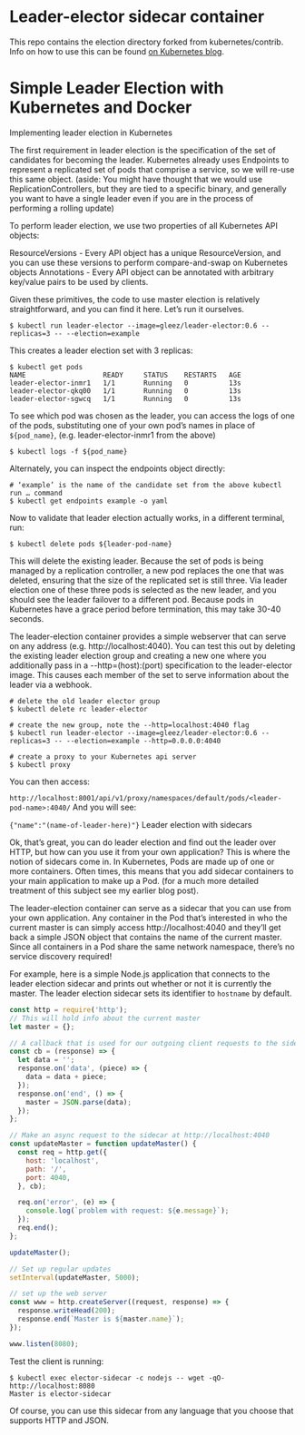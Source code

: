 # Leader-elector sidecar container

This repo contains the election directory forked from kubernetes/contrib. Info
on how to use this can be found [on Kubernetes
blog](https://kubernetes.io/blog/2016/01/simple-leader-election-with-kubernetes/).

# Simple Leader Election with Kubernetes and Docker
Implementing leader election in Kubernetes 

The first requirement in leader election is the specification of the set of candidates for becoming the leader. Kubernetes already uses Endpoints to represent a replicated set of pods that comprise a service, so we will re-use this same object. (aside: You might have thought that we would use ReplicationControllers, but they are tied to a specific binary, and generally you want to have a single leader even if you are in the process of performing a rolling update)

To perform leader election, we use two properties of all Kubernetes API objects:

ResourceVersions - Every API object has a unique ResourceVersion, and you can use these versions to perform compare-and-swap on Kubernetes objects 
Annotations - Every API object can be annotated with arbitrary key/value pairs to be used by clients. 

Given these primitives, the code to use master election is relatively straightforward, and you can find it here. Let’s run it ourselves. 

```console
$ kubectl run leader-elector --image=gleez/leader-elector:0.6 --replicas=3 -- --election=example
```

This creates a leader election set with 3 replicas:

```console
$ kubectl get pods
NAME                   READY     STATUS    RESTARTS   AGE
leader-elector-inmr1   1/1       Running   0          13s
leader-elector-qkq00   1/1       Running   0          13s
leader-elector-sgwcq   1/1       Running   0          13s
```

To see which pod was chosen as the leader, you can access the logs of one of the pods, substituting one of your own pod’s names in place of 
`${pod_name}`, (e.g. leader-elector-inmr1 from the above)

```console
$ kubectl logs -f ${pod_name}
```

Alternately, you can inspect the endpoints object directly: 

```console
# ‘example’ is the name of the candidate set from the above kubectl run … command
$ kubectl get endpoints example -o yaml
```

Now to validate that leader election actually works, in a different terminal, run: 

```console
$ kubectl delete pods ${leader-pod-name}
```

This will delete the existing leader. Because the set of pods is being managed by a replication controller, a new pod replaces the one that was deleted, ensuring that the size of the replicated set is still three. Via leader election one of these three pods is selected as the new leader, and you should see the leader failover to a different pod. Because pods in Kubernetes have a grace period before termination, this may take 30-40 seconds.

The leader-election container provides a simple webserver that can serve on any address (e.g. http://localhost:4040). You can test this out by deleting the existing leader election group and creating a new one where you additionally pass in a --http=(host):(port) specification to the leader-elector image. This causes each member of the set to serve information about the leader via a webhook.

```console
# delete the old leader elector group
$ kubectl delete rc leader-elector

# create the new group, note the --http=localhost:4040 flag
$ kubectl run leader-elector --image=gleez/leader-elector:0.6 --replicas=3 -- --election=example --http=0.0.0.0:4040

# create a proxy to your Kubernetes api server
$ kubectl proxy
```

You can then access:

`http://localhost:8001/api/v1/proxy/namespaces/default/pods/<leader-pod-name>:4040/`
And you will see:

`{"name":"(name-of-leader-here)"}`
Leader election with sidecars 

Ok, that’s great, you can do leader election and find out the leader over HTTP, but how can you use it from your own application? This is where the notion of sidecars come in. In Kubernetes, Pods are made up of one or more containers. Often times, this means that you add sidecar containers to your main application to make up a Pod. (for a much more detailed treatment of this subject see my earlier blog post).

The leader-election container can serve as a sidecar that you can use from your own application. Any container in the Pod that’s interested in who the current master is can simply access http://localhost:4040 and they’ll get back a simple JSON object that contains the name of the current master. Since all containers in a Pod share the same network namespace, there’s no service discovery required!

For example, here is a simple Node.js application that connects to the leader election sidecar and prints out whether or not it is currently the master. The leader election sidecar sets its identifier to `hostname` by default. 

```javascript
const http = require('http');
// This will hold info about the current master
let master = {};

// A callback that is used for our outgoing client requests to the sidecar
const cb = (response) => {
  let data = '';
  response.on('data', (piece) => {
    data = data + piece;
  });
  response.on('end', () => {
    master = JSON.parse(data);
  });
};

// Make an async request to the sidecar at http://localhost:4040
const updateMaster = function updateMaster() {
  const req = http.get({
    host: 'localhost',
    path: '/',
    port: 4040,
  }, cb);

  req.on('error', (e) => {
    console.log(`problem with request: ${e.message}`);
  });
  req.end();
};

updateMaster();

// Set up regular updates
setInterval(updateMaster, 5000);

// set up the web server
const www = http.createServer((request, response) => {
  response.writeHead(200);
  response.end(`Master is ${master.name}`);
});

www.listen(8080);
```

Test the client is running:
```
$ kubectl exec elector-sidecar -c nodejs -- wget -qO- http://localhost:8080
Master is elector-sidecar
```

Of course, you can use this sidecar from any language that you choose that supports HTTP and JSON.

